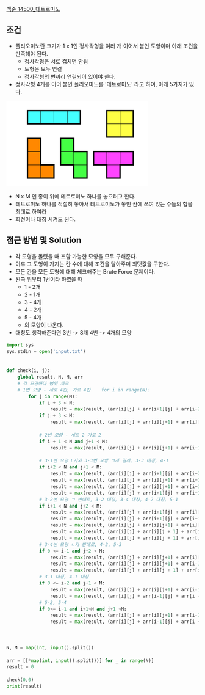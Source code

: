 
[백준 14500_테트로미노](https://www.acmicpc.net/problem/14500)


## 조건

- 폴리오미노란 크기가 1 x 1인 정사각형을 여러 개 이어서 붙인 도형이며 아래 조건을 만족해야 된다.
	- 정사각형은 서로 겹치면 안됨
	- 도형은 모두 연결
	- 정사각형의 변끼리 연결되어 있어야 한다.
- 정사각형 4개를 이어 붙인 폴리오미노를 '테트로미노' 라고 하며, 아래 5가지가 있다.
 
![](Algorithm/baekjoon/assets/Pasted%20image%2020221130194405.png)

- N x M 인 종이 위에 테트로미노 하나를 놓으려고 한다.
- 테트로미노 하나를 적절히 놓아서 테트로미노가 놓인 칸에 쓰여 있는 수들의 합을 최대로 하여라
- 회전이나 대칭 시켜도 된다.



## 접근 방법 및 Solution

- 각 도형을 돌렸을 때 포함 가능한 모양을 모두 구해준다.
- 이후 그 도형이 가지는 칸 수에 대해 조건을 달아주며 최댓값을 구한다.
- 모든 칸을 모든 도형에 대해 체크해주는 Brute Force 문제이다.
- 왼쪽 위부터 1번이라 하였을 때 
	- 1 - 2개
	- 2 - 1개
	- 3 - 4개
	- 4 - 2개
	- 5 - 4개
	- 의 모양이 나온다.
- 대칭도 생각해준다면 3번 -> 8개 4번 -> 4개의 모양



```python
import sys  
sys.stdin = open('input.txt')  
  
  
def check(i, j):  
    global result, N, M, arr  
    # 각 모양마다 범위 체크  
    # 1번 모양 - 세로 4칸, 가로 4칸    for i in range(N):  
        for j in range(M):  
            if i + 3 < N:  
                result = max(result, (arr[i][j] + arr[i+1][j] + arr[i+2][j] + arr[i+3][j]))  
            if j + 3 < M:  
                result = max(result, (arr[i][j] + arr[i][j+1] + arr[i][j+2] + arr[i][j+3]))  
  
            # 2번 모양 - 세로 2 가로 2  
            if i + 1 < N and j+1 < M:  
                result = max(result, (arr[i][j] + arr[i][j+1] + arr[i+1][j] + arr[i+1][j+1]))  
  
            # 3-1번 모양 L자와 3-3번 모양 ㄱ자 길게, 3-3 대칭, 4-1  
            if i+2 < N and j+1 < M:  
                result = max(result, (arr[i][j] + arr[i+1][j] + arr[i+2][j] + arr[i+2][j+1]))  
                result = max(result, (arr[i][j] + arr[i][j+1] + arr[i+1][j+1] + arr[i+2][j+1]))  
                result = max(result, (arr[i][j] + arr[i][j+1] + arr[i+1][j] + arr[i+2][j]))  
                result = max(result, (arr[i][j] + arr[i+1][j] + arr[i+1][j+1] + arr[i+2][j+1]))  
            # 3-2번 모양 ㄱ 반대로, 3-2 대칭, 3-4 대칭, 4-2 대칭, 5-1  
            if i+1 < N and j+2 < M:  
                result = max(result, (arr[i][j] + arr[i+1][j] + arr[i][j+1] + arr[i][j+2]))  
                result = max(result, (arr[i][j] + arr[i+1][j] + arr[i+1][j+1] + arr[i+1][j+2]))  
                result = max(result, (arr[i][j] + arr[i][j+1] + arr[i][j+2] + arr[i+1][j+2]))  
                result = max(result, (arr[i][j] + arr[i][j + 1] + arr[i+1][j +1] + arr[i + 1][j + 2]))  
                result = max(result, (arr[i][j] + arr[i][j + 1] + arr[i][j + 2] + arr[i + 1][j + 1]))  
            # 3-4번 모양 ㄴ자 반대로, 4-2, 5-3  
            if 0 <= i-1 and j+2 < M:  
                result = max(result, (arr[i][j] + arr[i][j+1] + arr[i][j+2] + arr[i-1][j+2]))  
                result = max(result, (arr[i][j] + arr[i][j+1] + arr[i-1][j+1] + arr[i-1][j + 2]))  
                result = max(result, (arr[i][j] + arr[i][j + 1] + arr[i][j + 2] + arr[i - 1][j + 1]))  
            # 3-1 대칭, 4-1 대칭  
            if 0 <= i-2 and j+1 < M:  
                result = max(result, (arr[i][j] + arr[i][j+1] + arr[i-1][j+1] + arr[i-2][j+1]))  
                result = max(result, (arr[i][j] + arr[i-1][j] + arr[i - 1][j + 1] + arr[i - 2][j + 1]))  
            # 5-2, 5-4  
            if 0<= i-1 and i+1<N and j+1 <M:  
                result = max(result, (arr[i][j] + arr[i][j+1] + arr[i-1][j+1] + arr[i+1][j+1]))  
                result = max(result, (arr[i][j] + arr[i-1][j] + arr[i + 1][j] + arr[i][j + 1]))  
  
  
  
N, M = map(int, input().split())  
  
arr = [[*map(int, input().split())] for _ in range(N)]  
result = 0  
  
check(0,0)  
print(result)
```


